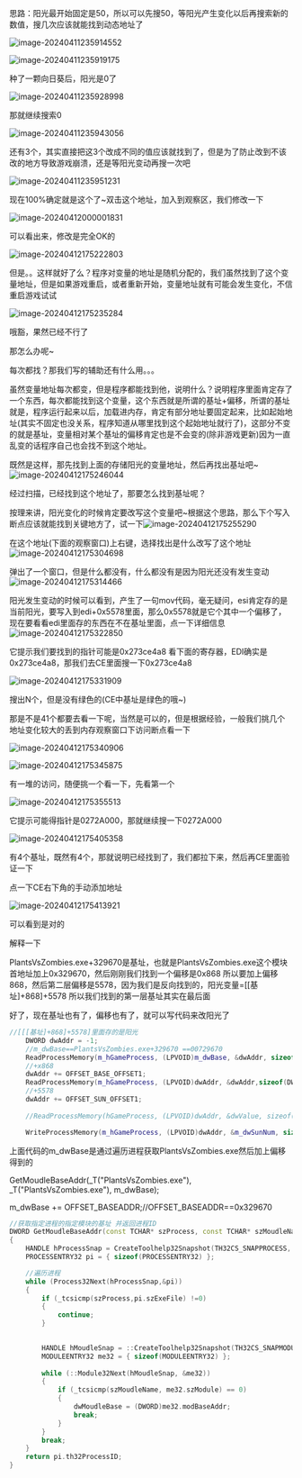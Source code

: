 思路：阳光最开始固定是50，所以可以先搜50，等阳光产生变化以后再搜索新的数值，搜几次应该就能找到动态地址了

![image-20240411235914552](./notesimg/image-20240411235914552.png)

![image-20240411235919175](./notesimg/image-20240411235919175.png)

种了一颗向日葵后，阳光是0了

![image-20240411235928998](./notesimg/image-20240411235928998.png)

那就继续搜索0

![image-20240411235943056](./notesimg/image-20240411235943056.png)

还有3个，其实直接把这3个改成不同的值应该就找到了，但是为了防止改到不该改的地方导致游戏崩溃，还是等阳光变动再搜一次吧

![image-20240411235951231](./notesimg/image-20240411235951231.png)

现在100%确定就是这个了~双击这个地址，加入到观察区，我们修改一下

![image-20240412000001831](./notesimg/image-20240412000001831.png)

可以看出来，修改是完全OK的

![image-20240412175222803](./notesimg/image-20240412175222803.png)

但是。。这样就好了么？程序对变量的地址是随机分配的，我们虽然找到了这个变量地址，但是如果游戏重启，或者重新开始，变量地址就有可能会发生变化，不信重启游戏试试

![image-20240412175235284](./notesimg/image-20240412175235284.png)

哦豁，果然已经不行了

那怎么办呢~

每次都找？那我们写的辅助还有什么用。。。

虽然变量地址每次都变，但是程序都能找到他，说明什么？说明程序里面肯定存了一个东西，每次都能找到这个变量，这个东西就是所谓的基址+偏移，所谓的基址就是，程序运行起来以后，加载进内存，肯定有部分地址要固定起来，比如起始地址(其实不固定也没关系，程序知道从哪里找到这个起始地址就行了)，这部分不变的就是基址，变量相对某个基址的偏移肯定也是不会变的(除非游戏更新)因为一直乱变的话程序自己也会找不到这个地址。

既然是这样，那先找到上面的存储阳光的变量地址，然后再找出基址吧~![image-20240412175246044](./notesimg/image-20240412175246044.png)

经过扫描，已经找到这个地址了，那要怎么找到基址呢？

按理来讲，阳光变化的时候肯定要改写这个变量吧~根据这个思路，那么下个写入断点应该就能找到关键地方了，试一下![image-20240412175255290](./notesimg/image-20240412175255290.png)

在这个地址(下面的观察窗口)上右键，选择找出是什么改写了这个地址![image-20240412175304698](./notesimg/image-20240412175304698.png)

弹出了一个窗口，但是什么都没有，什么都没有是因为阳光还没有发生变动![image-20240412175314466](./notesimg/image-20240412175314466.png)

阳光发生变动的时候可以看到，产生了一句mov代码，毫无疑问，esi肯定存的是当前阳光，要写入到edi+0x5578里面，那么0x5578就是它个其中一个偏移了，现在要看看edi里面存的东西在不在基址里面，点一下详细信息![image-20240412175322850](./notesimg/image-20240412175322850.png)

它提示我们要找到的指针可能是0x273ce4a8 看下面的寄存器，EDI确实是0x273ce4a8，那我们去CE里面搜一下0x273ce4a8

![image-20240412175331909](./notesimg/image-20240412175331909.png)

搜出N个，但是没有绿色的(CE中基址是绿色的哦~)

那是不是41个都要去看一下呢，当然是可以的，但是根据经验，一般我们挑几个地址变化较大的丢到内存观察窗口下访问断点看一下

![image-20240412175340906](./notesimg/image-20240412175340906.png)

![image-20240412175345875](./notesimg/image-20240412175345875.png)

有一堆的访问，随便挑一个看一下，先看第一个

![image-20240412175355513](./notesimg/image-20240412175355513.png)

它提示可能得指针是0272A000，那就继续搜一下0272A000

![image-20240412175405358](./notesimg/image-20240412175405358.png)

有4个基址，既然有4个，那就说明已经找到了，我们都拉下来，然后再CE里面验证一下

点一下CE右下角的手动添加地址

![image-20240412175413921](./notesimg/image-20240412175413921.png)

可以看到是对的

解释一下

PlantsVsZombies.exe+329670是基址，也就是PlantsVsZombies.exe这个模块首地址加上0x329670，然后刚刚我们找到一个偏移是0x868 所以要加上偏移868，然后第二层偏移是5578，因为我们是反向找到的，阳光变量=[[基址]+868]+5578 所以我们找到的第一层基址其实在最后面

好了，现在基址也有了，偏移也有了，就可以写代码来改阳光了

```c++
//[[[基址]+868]+5578]里面存的是阳光
    DWORD dwAddr = -1;
    //m_dwBase==PlantsVsZombies.exe+329670 ==00729670
    ReadProcessMemory(m_hGameProcess, (LPVOID)m_dwBase, &dwAddr, sizeof(DWORD), NULL);//0275A280
    //+x868
    dwAddr += OFFSET_BASE_OFFSET1;
    ReadProcessMemory(m_hGameProcess, (LPVOID)dwAddr, &dwAddr,sizeof(DWORD), NULL);//0275A280
    //+5578
    dwAddr += OFFSET_SUN_OFFSET1;
    
    //ReadProcessMemory(hGameProcess, (LPVOID)dwAddr, &dwValue, sizeof(DWORD), NULL);//0275A280

    WriteProcessMemory(m_hGameProcess, (LPVOID)dwAddr, &m_dwSunNum, sizeof(DWORD), NULL);
```

上面代码的m_dwBase是通过遍历进程获取PlantsVsZombies.exe然后加上偏移得到的

GetMoudleBaseAddr(_T("PlantsVsZombies.exe"), _T("PlantsVsZombies.exe"), m_dwBase);

m_dwBase += OFFSET_BASEADDR;//OFFSET_BASEADDR==0x329670 

```c++
//获取指定进程的指定模块的基址 并返回进程ID
DWORD GetMoudleBaseAddr(const TCHAR* szProcess, const TCHAR* szMoudleName, DWORD& dwMoudleBase)
{
    HANDLE hProcessSnap = CreateToolhelp32Snapshot(TH32CS_SNAPPROCESS, 0);
    PROCESSENTRY32 pi = { sizeof(PROCESSENTRY32) };

    //遍历进程
    while (Process32Next(hProcessSnap,&pi))
    {
        if (_tcsicmp(szProcess,pi.szExeFile) !=0)
        {
            continue;
        }
        

        HANDLE hMoudleSnap = ::CreateToolhelp32Snapshot(TH32CS_SNAPMODULE, pi.th32ProcessID);
        MODULEENTRY32 me32 = { sizeof(MODULEENTRY32) };
       
        while (::Module32Next(hMoudleSnap, &me32))
        {
            if (_tcsicmp(szMoudleName, me32.szModule) == 0)
            {
                dwMoudleBase = (DWORD)me32.modBaseAddr;
                break;
            }
        }
        break;
    }
    return pi.th32ProcessID;
}
```

